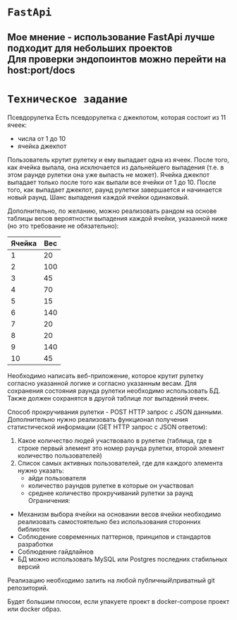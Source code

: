 # `FastApi` 
## Мое мнение - использование FastApi лучше подходит для небольших проектов<br>Для проверки эндопоинтов можно перейти на host:port/docs  

# `Техническое задание`
Псевдорулетка 
Есть псевдорулетка с джекпотом, которая состоит из 11 ячеек:
-	числа от 1 до 10
-	ячейка джекпот

Пользователь крутит рулетку и ему выпадает одна из ячеек. После того, как ячейка выпала, она исключается из дальнейшего выпадения (т.е. в этом раунде рулетки она уже выпасть не может). Ячейка джекпот выпадает только после того как выпали все ячейки от 1 до 10. После того, как выпадает джекпот, раунд рулетки завершается и начинается новый раунд. Шанс выпадения каждой ячейки одинаковый.

Дополнительно, по желанию, можно реализовать рандом на основе таблицы весов вероятности выпадения каждой ячейки, указанной ниже (но это требование не обязательно):

|Ячейка	| Вес |
|--|---|
|1|20|
|2|100|
|3|45|
|4|70|
|5|15|
|6|140|
|7|20|
|8|20|
|9|140|
|10|45|

Необходимо написать веб-приложение, которое крутит рулетку согласно указанной логике и согласно указанным весам. Для сохранения состояния раунда рулетки необходимо использовать БД. Также должен сохранятся в другой таблице лог выпадений ячеек.



Способ прокручивания рулетки - POST HTTP запрос с JSON данными.
Дополнительно нужно реализовать функционал получения статистической информации (GET HTTP запрос с JSON ответом):
1.	Какое количество людей участвовало в рулетке (таблица, где в строке первый элемент это номер раунда рулетки, второй элемент количество пользователей)
2.	Список самых активных пользователей, где для каждого элемента нужно указать:
    -	айди пользователя
    -	количество раундов рулетке в которые он участвовал
    -	среднее количество прокручиваний рулетки за раунд
Ограничения:
-	Механизм выбора ячейки на основании весов ячейки необходимо реализовать самостоятельно без использования сторонних библиотек
-	Соблюдение современных паттернов, принципов и стандартов разработки
-	Соблюдение гайдлайнов
-	БД можно использовать MySQL или Postgres последних стабильных версий

Реализацию необходимо залить на любой публичный\приватный git репозиторий. 

Будет большим плюсом, если упакуете проект в docker-compose проект или docker образ.
